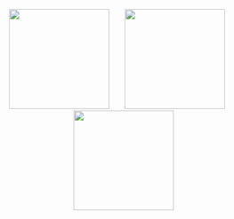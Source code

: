 <div align="center">
    <img src="https://velog.velcdn.com/images/gangintheremark/post/1b6925d1-02b3-4b63-b7d0-1f1b97016da4/image.gif" width="180">
   &nbsp;  &nbsp;  &nbsp;
    <img src="https://velog.velcdn.com/images/gangintheremark/post/de334bfe-c24e-4d90-a43c-70b7f620497e/image.gif" width="180">
  &nbsp;  &nbsp;  &nbsp;
    <img src="https://velog.velcdn.com/images/gangintheremark/post/9492d3fe-6e8d-4c04-a751-322c95529dc4/image.gif" width="180">
</div>
